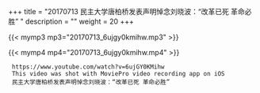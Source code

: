 +++
title = "20170713  民主大学唐柏桥发表声明悼念刘晓波：“改革已死 革命必胜” "
description = ""
weight = 20
+++

{{< mymp3 mp3="20170713_6ujgy0kmihw.mp3" >}}

{{< mymp4 mp4="20170713_6ujgy0kmihw.mp4" >}}

     https://www.youtube.com/watch?v=6ujGY0KMihw 
     This video was shot with MoviePro video recording app on iOS 
     民主大学唐柏桥发表声明悼念刘晓波：“改革已死 革命必胜” 
